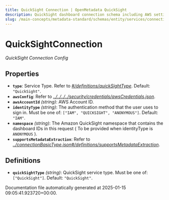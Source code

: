 ```yaml
---
title: QuickSight Connection | OpenMetadata QuickSight
description: QuickSight dashboard connection schema including AWS settings, user pool, and region configuration.
slug: /main-concepts/metadata-standard/schemas/entity/services/connections/dashboard/quicksightconnection
---
```


# QuickSightConnection

*QuickSight Connection Config*

## Properties

- **`type`**: Service Type. Refer to *[#/definitions/quickSightType](#definitions/quickSightType)*. Default: `"QuickSight"`.
- **`awsConfig`**: Refer to *[../../../../security/credentials/awsCredentials.json](#/../../../security/credentials/awsCredentials.json)*.
- **`awsAccountId`** *(string)*: AWS Account ID.
- **`identityType`** *(string)*: The authentication method that the user uses to sign in. Must be one of: `["IAM", "QUICKSIGHT", "ANONYMOUS"]`. Default: `"IAM"`.
- **`namespace`** *(string)*: The Amazon QuickSight namespace that contains the dashboard IDs in this request ( To be provided when identityType is `ANONYMOUS` ).
- **`supportsMetadataExtraction`**: Refer to *[../connectionBasicType.json#/definitions/supportsMetadataExtraction](#/connectionBasicType.json#/definitions/supportsMetadataExtraction)*.
## Definitions

- **`quickSightType`** *(string)*: QuickSight service type. Must be one of: `["QuickSight"]`. Default: `"QuickSight"`.


Documentation file automatically generated at 2025-01-15 09:05:41.923720+00:00.
